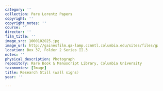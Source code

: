 ```yaml
---
category: ''
collection: Pare Lorentz Papers
copyright: ''
copyright_notes: ''
course: ''
director: ''
film_title: ''
image_src: 1000102025.jpg
image_url: http://gainesfilm.qa-lamp.ccnmtl.columbia.edu/sites/files/gainesfilm/images/1000102025.jpg
location: Box 37, Folder 2 Series II.3
notes: ''
physical_description: Photograph
repository: Rare Book & Manuscript Library, Columbia University
taxonomies: [Image]
title: Research Still (wall signs)
year: ''

---
```

